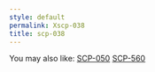 ```yaml
---
style: default
permalink: Xscp-038
title: scp-038
---
```

You may also like:
[SCP-050](http://scp-wiki.net/scp-050)
[SCP-560](http://scp-wiki.net/scp-560)